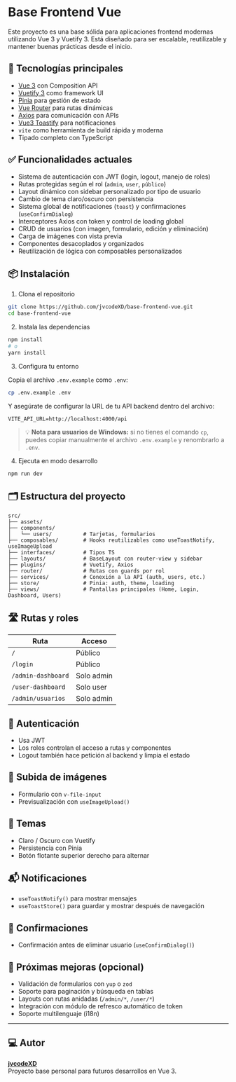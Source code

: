 # Base Frontend Vue

Este proyecto es una base sólida para aplicaciones frontend modernas utilizando Vue 3 y Vuetify 3. Está diseñado para ser escalable, reutilizable y mantener buenas prácticas desde el inicio.

## 🚀 Tecnologías principales

- [Vue 3](https://vuejs.org/) con Composition API
- [Vuetify 3](https://vuetifyjs.com/) como framework UI
- [Pinia](https://pinia.vuejs.org/) para gestión de estado
- [Vue Router](https://router.vuejs.org/) para rutas dinámicas
- [Axios](https://axios-http.com/) para comunicación con APIs
- [Vue3 Toastify](https://vue3-toastify.js.org/) para notificaciones
- `vite` como herramienta de build rápida y moderna
- Tipado completo con TypeScript

## ✅ Funcionalidades actuales

- Sistema de autenticación con JWT (login, logout, manejo de roles)
- Rutas protegidas según el rol (`admin`, `user`, `público`)
- Layout dinámico con sidebar personalizado por tipo de usuario
- Cambio de tema claro/oscuro con persistencia
- Sistema global de notificaciones (`toast`) y confirmaciones (`useConfirmDialog`)
- Interceptores Axios con token y control de loading global
- CRUD de usuarios (con imagen, formulario, edición y eliminación)
- Carga de imágenes con vista previa
- Componentes desacoplados y organizados
- Reutilización de lógica con composables personalizados

## 📦 Instalación

1. Clona el repositorio

```bash
git clone https://github.com/jvcodeXD/base-frontend-vue.git
cd base-frontend-vue
```

2. Instala las dependencias

```bash
npm install
# o
yarn install
```

3. Configura tu entorno

Copia el archivo `.env.example` como `.env`:

```bash
cp .env.example .env
```

Y asegúrate de configurar la URL de tu API backend dentro del archivo:

```env
VITE_API_URL=http://localhost:4000/api
```

> 💡 **Nota para usuarios de Windows:** si no tienes el comando `cp`, puedes copiar manualmente el archivo `.env.example` y renombrarlo a `.env`.

4. Ejecuta en modo desarrollo

```bash
npm run dev
```

## 🗂 Estructura del proyecto

```
src/
├── assets/
├── components/
│   └── users/          # Tarjetas, formularios
├── composables/        # Hooks reutilizables como useToastNotify, useImageUpload
├── interfaces/         # Tipos TS
├── layouts/            # BaseLayout con router-view y sidebar
├── plugins/            # Vuetify, Axios
├── router/             # Rutas con guards por rol
├── services/           # Conexión a la API (auth, users, etc.)
├── store/              # Pinia: auth, theme, loading
├── views/              # Pantallas principales (Home, Login, Dashboard, Users)
```

## 🛣 Rutas y roles

| Ruta               | Acceso     |
| ------------------ | ---------- |
| `/`                | Público    |
| `/login`           | Público    |
| `/admin-dashboard` | Solo admin |
| `/user-dashboard`  | Solo user  |
| `/admin/usuarios`  | Solo admin |

## 🔐 Autenticación

- Usa JWT
- Los roles controlan el acceso a rutas y componentes
- Logout también hace petición al backend y limpia el estado

## 📸 Subida de imágenes

- Formulario con `v-file-input`
- Previsualización con `useImageUpload()`

## 🌈 Temas

- Claro / Oscuro con Vuetify
- Persistencia con Pinia
- Botón flotante superior derecho para alternar

## 📬 Notificaciones

- `useToastNotify()` para mostrar mensajes
- `useToastStore()` para guardar y mostrar después de navegación

## 📌 Confirmaciones

- Confirmación antes de eliminar usuario (`useConfirmDialog()`)

## 📅 Próximas mejoras (opcional)

- Validación de formularios con `yup` o `zod`
- Soporte para paginación y búsqueda en tablas
- Layouts con rutas anidadas (`/admin/*`, `/user/*`)
- Integración con módulo de refresco automático de token
- Soporte multilenguaje (i18n)

---

## 💻 Autor

**[jvcodeXD](https://github.com/jvcodeXD)**  
Proyecto base personal para futuros desarrollos en Vue 3.
